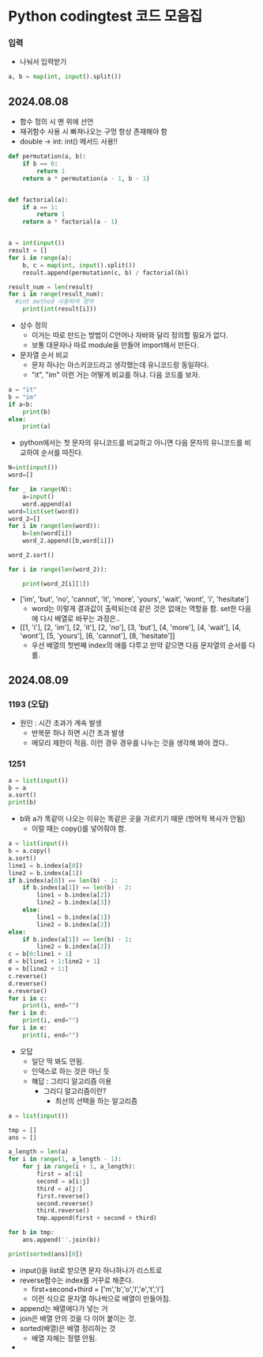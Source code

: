 # Python codingtest 코드 모음집
### 입력
- 나눠서 입력받기 
```python
a, b = map(int, input().split())
```
## 2024.08.08
- 함수 정의 시 맨 위에 선언
- 재귀함수 사용 시 빠져나오는 구멍 항상 존재해야 함
- double -> int: int() 메서드 사용!!
```python
def permutation(a, b):
    if b == 0:
        return 1
    return a * permutation(a - 1, b - 1)


def factorial(a):
    if a == 1:
        return 1
    return a * factorial(a - 1)


a = int(input())
result = []
for i in range(a):
    b, c = map(int, input().split())
    result.append(permutation(c, b) / factorial(b))

result_num = len(result)
for i in range(result_num):
  #int method 사용하여 정의
    print(int(result[i]))
```
- 상수 정의
  - 이거는 따로 만드는 방법이 C언어나 자바와 달리 정의할 필요가 없다.
  - 보통 대문자나 따로 module을 만들어 import해서 만든다.
- 문자열 순서 비교
  - 문자 하나는 아스키코드라고 생각했는데 유니코드랑 동일하다.
  - "it", "im" 이런 거는 어떻게 비교를 하냐. 다음 코드를 보자.
```python
a = "it"
b = "im"
if a<b:
    print(b)
else:
    print(a)
```
- python에서는 첫 문자의 유니코드를 비교하고 아니면 다음 문자의 유니코드를 비교하여 순서를 따진다.

```python
N=int(input())
word=[]

for _ in range(N):
    a=input()
    word.append(a)
word=list(set(word))
word_2=[]
for i in range(len(word)):
    b=len(word[i])
    word_2.append([b,word[i]])

word_2.sort()

for i in range(len(word_2)):

    print(word_2[i][1])
```
- ['im', 'but', 'no', 'cannot', 'it', 'more', 'yours', 'wait', 'wont', 'i', 'hesitate']
  - word는 이렇게 결과값이 출력되는데 같은 것은 없애는 역할을 함. set한 다음에 다시 배열로 바꾸는 과정은..
- [[1, 'i'], [2, 'im'], [2, 'it'], [2, 'no'], [3, 'but'], [4, 'more'], [4, 'wait'], [4, 'wont'], [5, 'yours'], [6, 'cannot'], [8, 'hesitate']]
  - 우선 배열의 첫번째 index의 애를 다루고 만약 같으면 다음 문자열의 순서를 다룸.
## 2024.08.09
### 1193 (오답)
- 원인 : 시간 초과가 계속 발생 
  - 반복문 하나 하면 시간 초과 발생
  - 메모리 제한이 적음. 이런 경우 경우를 나누는 것을 생각해 봐야 겠다..
### 1251
```python
a = list(input())
b = a
a.sort()
print(b)
```
- b와 a가 똑같이 나오는 이유는 똑같은 곳을 가르키기 때문 (방어적 복사가 안됨)
  - 이럴 때는 copy()를 넣어줘야 함.
```python
a = list(input())
b = a.copy()
a.sort()
line1 = b.index(a[0])
line2 = b.index(a[1])
if b.index(a[0]) == len(b) - 1:
    if b.index(a[1]) == len(b) - 2:
        line1 = b.index(a[2])
        line2 = b.index(a[3])
    else:
        line1 = b.index(a[1])
        line2 = b.index(a[2])
else:
    if b.index(a[1]) == len(b) - 1:
        line2 = b.index(a[2])
c = b[0:line1 + 1]
d = b[line1 + 1:line2 + 1]
e = b[line2 + 1:]
c.reverse()
d.reverse()
e.reverse()
for i in c:
    print(i, end="")
for i in d:
    print(i, end="")
for i in e:
    print(i, end="")
```
- 오답
  - 일단 딱 봐도 안됨.
  - 인덱스로 하는 것은 아닌 듯
  - 해답 : 그리디 알고리즘 이용
    - 그리디 알고리즘이란?
      - 최선의 선택을 하는 알고리즘

```python
a = list(input())

tmp = []
ans = []

a_length = len(a)
for i in range(1, a_length - 1):
    for j in range(i + 1, a_length):
        first = a[:i]
        second = a[i:j]
        third = a[j:]
        first.reverse()
        second.reverse()
        third.reverse()
        tmp.append(first + second + third)

for b in tmp:
    ans.append(''.join(b))

print(sorted(ans)[0])
```
- input()을 list로 받으면 문자 하나하나가 리스트로
- reverse함수는 index를 거꾸로 해준다.
  - first+second+third = ['m','b','o','l','e','t','i']
  - 이런 식으로 문자열 하나씩으로 배열이 만들어짐.
- append는 배열에다가 넣는 거
- join은 배열 안의 것을 다 이어 붙이는 것.
- sorted(배열)은 배열 정리하는 것
  - 배열 자체는 정렬 안됨.
- 